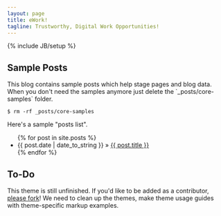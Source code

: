 ```yaml
---
layout: page
title: eWork!
tagline: Trustworthy, Digital Work Opportunities!
---
```

{% include JB/setup %}

## Sample Posts
<div class="row">
<div class="span4">
This blog contains sample posts which help stage pages and blog data.
</div>
<div class="span5 offset3">
When you don't need the samples anymore just delete the `_posts/core-samples` folder.

    $ rm -rf _posts/core-samples
</div>
</div>
Here's a sample "posts list".

<ul class="posts">
  {% for post in site.posts %}
    <li><span>{{ post.date | date_to_string }}</span> &raquo; <a href="{{ BASE_PATH }}{{ post.url }}">{{ post.title }}</a></li>
  {% endfor %}
</ul>

## To-Do

This theme is still unfinished. If you'd like to be added as a contributor, [please fork](http://github.com/plusjade/jekyll-bootstrap)!
We need to clean up the themes, make theme usage guides with theme-specific markup examples.


